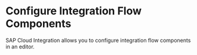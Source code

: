 <!-- loio317179576dbb460d991b61f4e315b975 -->

# Configure Integration Flow Components

SAP Cloud Integration allows you to configure integration flow components in an editor.

